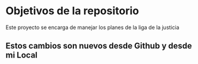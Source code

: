 # Objetivos de la repositorio

Este proyecto se encarga de manejar los planes de la liga de la justicia


## Estos cambios son nuevos desde Github y desde mi Local

